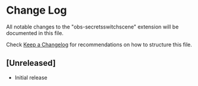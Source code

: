 # Change Log
All notable changes to the "obs-secretsswitchscene" extension will be documented in this file.

Check [Keep a Changelog](http://keepachangelog.com/) for recommendations on how to structure this file.

## [Unreleased]
- Initial release